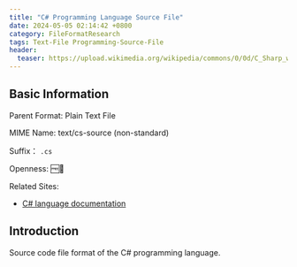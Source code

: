 ```yaml
---
title: "C# Programming Language Source File"
date: 2024-05-05 02:14:42 +0800
category: FileFormatResearch
tags: Text-File Programming-Source-File
header:
  teaser: https://upload.wikimedia.org/wikipedia/commons/0/0d/C_Sharp_wordmark.svg
---
```


## Basic Information

Parent Format: Plain Text File

MIME Name: text/cs-source (non-standard)

Suffix： `.cs`

Openness: 🆓📖

Related Sites:

* [C# language documentation](https://learn.microsoft.com/en-us/dotnet/csharp/)

## Introduction

Source code file format of the C# programming language.
